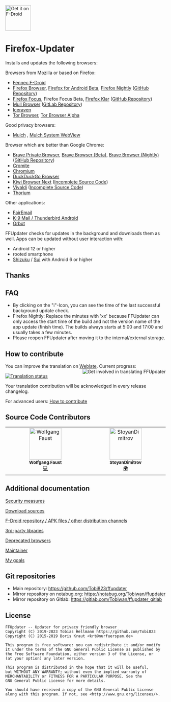 [<img src="https://f-droid.org/badge/get-it-on.png" alt="Get it on F-Droid" height="80">](https://f-droid.org/app/de.marmaro.krt.ffupdater)

# Firefox-Updater

Installs and updates the following browsers:

Browsers from Mozilla or based on Firefox:

- [Fennec F-Droid](https://f-droid.org/packages/org.mozilla.fennec_fdroid/)
- [Firefox Browser](https://play.google.com/store/apps/details?id=org.mozilla.firefox),
  [Firefox for Android Beta](https://play.google.com/store/apps/details?id=org.mozilla.firefox_beta),
  [Firefox Nightly](https://play.google.com/store/apps/details?id=org.mozilla.firefox)
  ([GitHub Repository](https://github.com/mozilla-mobile/fenix))
- [Firefox Focus](https://play.google.com/store/apps/details?id=org.mozilla.focus), Firefox Focus Beta,
  [Firefox Klar](https://play.google.com/store/apps/details?id=org.mozilla.klar)
  ([GitHub Repository](https://github.com/mozilla-mobile/focus-android))
- [Mull Browser](https://divestos.org/index.php?page=our_apps)
  ([GitLab Repository](https://gitlab.com/divested-mobile/mull-fenix))
- [Iceraven](https://github.com/fork-maintainers/iceraven-browser)
- [Tor Browser](https://www.torproject.org/download),
  [Tor Browser Alpha](https://www.torproject.org/download/alpha/)

Good privacy browsers:

- [Mulch](https://divestos.org/pages/our_apps#mull)
  , [Mulch System WebView](https://divestos.org/pages/our_apps#mull)

Browser which are better than Google Chrome:

- [Brave Private Browser](https://play.google.com/store/apps/details?id=com.brave.browser&hl=en_US),
  [Brave Browser (Beta)](https://play.google.com/store/apps/details?id=com.brave.browser_beta&gl=US),
  [Brave Browser (Nightly)](https://play.google.com/store/apps/details?id=com.brave.browser_nightly&gl=US)
  ([GitHub Repository](https://github.com/brave/brave-browser))
- [Cromite](https://github.com/uazo/cromite)
- [Chromium](https://www.chromium.org/chromium-projects/)
- [DuckDuckGo Browser](https://github.com/duckduckgo/Android)
- [Kiwi Browser Next](https://github.com/kiwibrowser/src.next) ([Incomplete Source Code](https://github.com/kiwibrowser/src.next/issues/1028))
- [Vivaldi](https://vivaldi.com/download/) ([Incomplete Source Code](https://vivaldi.com/source/))
- [Thorium](https://github.com/Alex313031/Thorium-Android)

Other applications:

- [FairEmail](https://github.com/M66B/FairEmail)
- [K-9 Mail / Thunderbird Android](https://github.com/k9mail/k9mail.app)
- [Orbot](https://github.com/guardianproject/orbot)

FFUpdater checks for updates in the background and downloads them as well. Apps can be updated without user
interaction with:

- Android 12 or higher
- rooted smartphone
- [Shizuku](https://shizuku.rikka.app/) / [Sui](https://github.com/RikkaApps/Sui) with Android 6 or higher

## Thanks

## FAQ

- By clicking on the "i"-Icon, you can see the time of the last successful background update check.
- Firefox Nightly: Replace the minutes with 'xx' because FFUpdater can only access the start time of the build
  and not the version name of the app update (finish time). The builds always starts at 5:00 and 17:00 and
  usually takes a few minutes.
- Please reopen FFUpdater after moving it to the internal/external storage.

## How to contribute

You can improve the translation on [Weblate](https://hosted.weblate.org/projects/ffupdater). Current progress:
[<img align="right" src="https://hosted.weblate.org/widgets/ffupdater/-/287x66-white.png" alt="Get involved in translating FFUpdater" />](https://hosted.weblate.org/engage/ffupdater/?utm_source=widget)

[![Translation status](https://hosted.weblate.org/widgets/ffupdater/-/multi-auto.svg)](https://hosted.weblate.org/engage/ffupdater/?utm_source=widget)

Your translation contribution will be acknowledged in every release changelog.

For advanced users: [How to contribute](HOW_TO_CONTRIBUTE.md)

## Source Code Contributors

<!-- ALL-CONTRIBUTORS-LIST:START - Do not remove or modify this section -->
<!-- prettier-ignore-start -->
<!-- markdownlint-disable -->
<table>
  <tbody>
    <tr>
      <td align="center" valign="top" width="14.28%"><a href="http://www.linestarve.com/"><img src="https://avatars.githubusercontent.com/u/2261204?v=4?s=100" width="100px;" alt="Wolfgang Faust"/><br /><sub><b>Wolfgang Faust</b></sub></a><br /><a href="#code-wolfgang42" title="Code">💻</a></td>
      <td align="center" valign="top" width="14.28%"><a href="https://github.com/StoyanDimitrov"><img src="https://avatars.githubusercontent.com/u/10962709?v=4?s=100" width="100px;" alt="StoyanDimitrov"/><br /><sub><b>StoyanDimitrov</b></sub></a><br /><a href="#translation-StoyanDimitrov" title="Translation">🌍</a></td>
    </tr>
  </tbody>
</table>

<!-- markdownlint-restore -->
<!-- prettier-ignore-end -->

<!-- ALL-CONTRIBUTORS-LIST:END -->

## Additional documentation

[Security measures](docs/security_measures.md)

[Download sources](docs/download_sources.md)

[F-Droid repository / APK files / other distribution channels](docs/other_distribution_channels.md)

[3rd-party libraries](docs/3rd_party_libraries.md)

[Deprecated browsers](docs/deprecated_browsers.md)

[Maintainer](docs/maintainer.md)

[My goals](GOALS.md)

## Git repositories

- Main repository: https://github.com/Tobi823/ffupdater
- Mirror repository on notabug.org: https://notabug.org/Tobiwan/ffupdater
- Mirror repository on Gitlab: https://gitlab.com/Tobiwan/ffupdater_gitlab

## License

````
FFUpdater -- Updater for privacy friendly browser
Copyright (C) 2019-2023 Tobias Hellmann https://github.com/Tobi823
Copyright (C) 2015-2019 Boris Kraut <krt@nurfuerspam.de>

This program is free software: you can redistribute it and/or modify
it under the terms of the GNU General Public License as published by
the Free Software Foundation, either version 3 of the License, or
(at your option) any later version.

This program is distributed in the hope that it will be useful,
but WITHOUT ANY WARRANTY; without even the implied warranty of
MERCHANTABILITY or FITNESS FOR A PARTICULAR PURPOSE. See the
GNU General Public License for more details.

You should have received a copy of the GNU General Public License
along with this program. If not, see <http://www.gnu.org/licenses/>.
````
